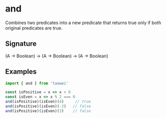 # and

Combines two predicates into a new predicate that returns true only if both original predicates are true.

## Signature
(A -> Boolean) -> (A -> Boolean) -> (A -> Boolean)

## Examples
```javascript
import { and } from 'taowei'

const isPositive = x => x > 0
const isEven = x => x % 2 === 0
and(isPositive)(isEven)(4)     // true
and(isPositive)(isEven)(-2)   // false
and(isPositive)(isEven)(3)    // false

```
